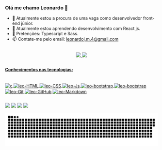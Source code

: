### Olá me chamo Leonardo  👋

- 🔭 Atualmente estou a procura de uma vaga como desenvolvedor front-end júnior.
- 🌱 Atualmente estou aprendendo desenvolvimento com React js.
- 🚀 Pretenções: Typescript e Sass. 
- 📫 Contate-me pelo email: leonardoj.m.4@gmail.com

##

<div align="center">
  <a href="https://github.com/leoleodev">
  <img height="150em" src="https://github-readme-stats.vercel.app/api?username=leoleodev&show_icons=true&theme=dark&include_all_commits=true&count_private=true"/>
  <img height="150em" src="https://github-readme-stats.vercel.app/api/top-langs/?username=leoleodev&layout=compact&langs_count=7&theme=dark"/>
</div>
  
##
  
#### Conhecimentos nas tecnologias:
  
<div style="display: inline_block"><br>
  <img align="center" alt="c" height="30" width="40" src="https://cdn.jsdelivr.net/gh/devicons/devicon/icons/c/c-line.svg" />
  <img align="center" alt="leo-HTML" height="30" width="40" src="https://cdn.jsdelivr.net/gh/devicons/devicon/icons/html5/html5-plain-wordmark.svg" />
  <img align="center" alt="leo-CSS" height="30" width="40" src="https://cdn.jsdelivr.net/gh/devicons/devicon/icons/css3/css3-plain-wordmark.svg" />
  <img align="center" alt="leo-Js" height="30" width="40" src="https://cdn.jsdelivr.net/gh/devicons/devicon/icons/javascript/javascript-plain.svg" />
  <img align="center" alt="leo-bootstrap" height="30" width="40" src="https://cdn.jsdelivr.net/gh/devicons/devicon/icons/bootstrap/bootstrap-original.svg" />  
  <img align="center" alt="leo-bootstrap" height="30" width="40" src="https://cdn.jsdelivr.net/gh/devicons/devicon/icons/wordpress/wordpress-plain.svg" />
  <img align="center" alt="leo-Git" height="30" width="40" src="https://cdn.jsdelivr.net/gh/devicons/devicon/icons/git/git-plain-wordmark.svg" />
  <img align="center" alt="leo-GitHub" height="30" width="40" src="https://cdn.jsdelivr.net/gh/devicons/devicon/icons/github/github-original.svg" />
  <img align="center" alt="leo-Markdown" height="30" width="40" src="https://cdn.jsdelivr.net/gh/devicons/devicon/icons/markdown/markdown-original.svg" />

  
</div>
  
##
  
  <div> 
    <a href="https://www.instagram.com/leonardo_j_magalhaes/" target="_blank"><img src="https://img.shields.io/badge/-Instagram-%23E4405F?style=for-the-badge&logo=instagram&logoColor=white" target="_blank"></a>
  <a href="#" target="_blank"><img src="https://img.shields.io/badge/Discord-7289DA?style=for-the-badge&logo=discord&logoColor=white" target="_blank"></a> 
    <a href = "mailto:leonardoj.m.4@gmail.com"><img src="https://img.shields.io/badge/-Gmail-%23333?style=for-the-badge&logo=gmail&logoColor=white" target="_blank"></a>
    <a href="" target="_blank"><img src="https://img.shields.io/badge/-LinkedIn-%230077B5?style=for-the-badge&logo=linkedin&logoColor=white" target="_blank"></a> 
 
  ![Snake animation](https://github.com/leoleodev/leoleodev/blob/output/github-contribution-grid-snake.svg)
 
</div>
